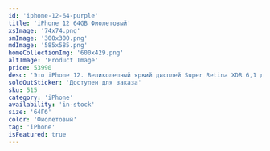```yaml
---
id: 'iphone-12-64-purple'
title: 'iPhone 12 64GB Фиолетовый'
xsImage: '74x74.png'
smImage: '300x300.png'
mdImage: '585x585.png'
homeCollectionImg: '600x429.png'
altImage: 'Product Image'
price: 53990
desc: 'Это iPhone 12. Великолепный яркий дисплей Super Retina XDR 6,1 дюйма. Передняя панель Ceramic Shield, с которой риск повреждений дисплея при падении в 4 раза ниже. Потрясающее качество снимков при слабом освещении благодаря ночному режиму на всех камерах. Съёмка, монтаж и воспроизведение видео кинематографического качества в стандарте DolbyVision. Мощный процессор A14 Bionic. И новые аксессуары MagSafe, которые мгновенно примагничиваются и обеспечивают более быструю беспроводную зарядку.'
soldOutSticker: 'Доступен для заказа'
sku: 515
category: 'iPhone'
availability: 'in-stock'
size: '64Гб'
color: 'Фиолетовый'
tag: 'iPhone'
isFeatured: true
---
```


